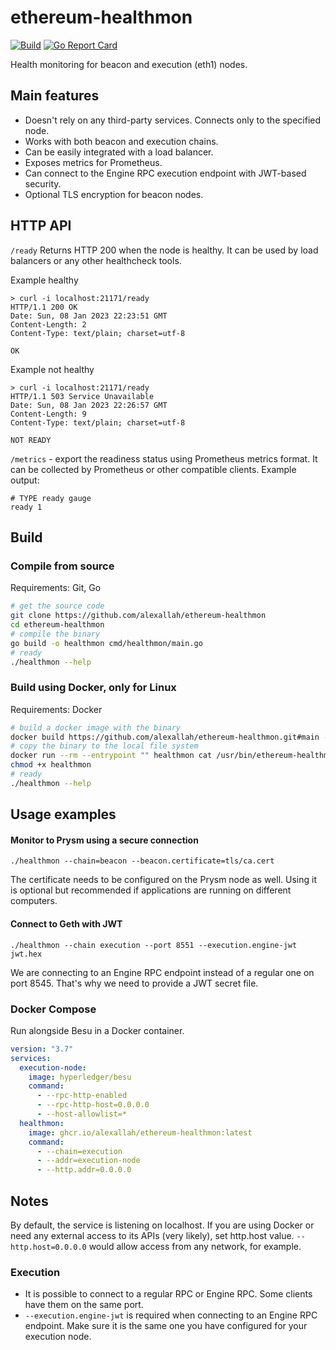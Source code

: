 # ethereum-healthmon

[![Build](https://github.com/alexallah/ethereum-healthmon/actions/workflows/build.yaml/badge.svg)](https://github.com/alexallah/ethereum-healthmon/actions/workflows/build.yaml)
[![Go Report Card](https://goreportcard.com/badge/alexallah/ethereum-healthmon)](https://goreportcard.com/report/alexallah/ethereum-healthmon)

Health monitoring for beacon and execution (eth1) nodes.

## Main features

- Doesn't rely on any third-party services. Connects only to the specified node.
- Works with both beacon and execution chains.
- Can be easily integrated with a load balancer.
- Exposes metrics for Prometheus.
- Can connect to the Engine RPC execution endpoint with JWT-based security.
- Optional TLS encryption for beacon nodes.

## HTTP API

`/ready` Returns HTTP 200 when the node is healthy. It can be used by load balancers or any other healthcheck tools.

Example healthy

```
> curl -i localhost:21171/ready
HTTP/1.1 200 OK
Date: Sun, 08 Jan 2023 22:23:51 GMT
Content-Length: 2
Content-Type: text/plain; charset=utf-8

OK
```

Example not healthy

```
> curl -i localhost:21171/ready
HTTP/1.1 503 Service Unavailable
Date: Sun, 08 Jan 2023 22:26:57 GMT
Content-Length: 9
Content-Type: text/plain; charset=utf-8

NOT READY
```

`/metrics` - export the readiness status using Prometheus metrics format. It can be collected by Prometheus or other compatible clients. Example output:

```
# TYPE ready gauge
ready 1
```

## Build

### Compile from source

Requirements: Git, Go

```bash
# get the source code
git clone https://github.com/alexallah/ethereum-healthmon
cd ethereum-healthmon
# compile the binary
go build -o healthmon cmd/healthmon/main.go
# ready
./healthmon --help
```

### Build using Docker, only for Linux

Requirements: Docker

```bash
# build a docker image with the binary
docker build https://github.com/alexallah/ethereum-healthmon.git#main --tag healthmon
# copy the binary to the local file system
docker run --rm --entrypoint "" healthmon cat /usr/bin/ethereum-healthmon > healthmon
chmod +x healthmon
# ready
./healthmon --help
```

## Usage examples

#### Monitor to Prysm using a secure connection

```
./healthmon --chain=beacon --beacon.certificate=tls/ca.cert
```

The certificate needs to be configured on the Prysm node as well. Using it is optional but recommended if applications are running on different computers.

#### Connect to Geth with JWT

```
./healthmon --chain execution --port 8551 --execution.engine-jwt jwt.hex
```

We are connecting to an Engine RPC endpoint instead of a regular one on port 8545.
That's why we need to provide a JWT secret file.

### Docker Compose

Run alongside Besu in a Docker container.

```yaml
version: "3.7"
services:
  execution-node:
    image: hyperledger/besu
    command:
      - --rpc-http-enabled
      - --rpc-http-host=0.0.0.0
      - --host-allowlist=*
  healthmon:
    image: ghcr.io/alexallah/ethereum-healthmon:latest
    command:
      - --chain=execution
      - --addr=execution-node
      - --http.addr=0.0.0.0
```

## Notes

By default, the service is listening on localhost. If you are using Docker or need any external access to its APIs (very likely), set http.host value. `--http.host=0.0.0.0` would allow access from any network, for example.

### Execution

- It is possible to connect to a regular RPC or Engine RPC. Some clients have them on the same port.
- `--execution.engine-jwt` is required when connecting to an Engine RPC endpoint. Make sure it is the same one you have configured for your execution node.
